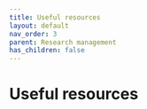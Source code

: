 ```yaml
---
title: Useful resources
layout: default
nav_order: 3
parent: Research management
has_children: false
---
```


# Useful resources
